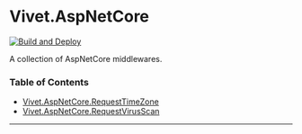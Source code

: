 # Vivet.AspNetCore
[![Build and Deploy](https://github.com/Vivet/Vivet.AspNetCore/actions/workflows/build-and-deploy.yml/badge.svg)](https://github.com/Vivet/Vivet.AspNetCore/actions/workflows/build-and-deploy.yml)

A collection of AspNetCore middlewares.  

### Table of Contents
* [Vivet.AspNetCore.RequestTimeZone](https://github.com/vivet/Vivet.AspNetCore/tree/master/Vivet.AspNetCore.RequestTimeZone#vivetaspnetcorerequesttimezone)  
* [Vivet.AspNetCore.RequestVirusScan](https://github.com/vivet/Vivet.AspNetCore/tree/master/Vivet.AspNetCore.RequestVirusScan#vivetaspnetcorerequestvirusscan)  

***
